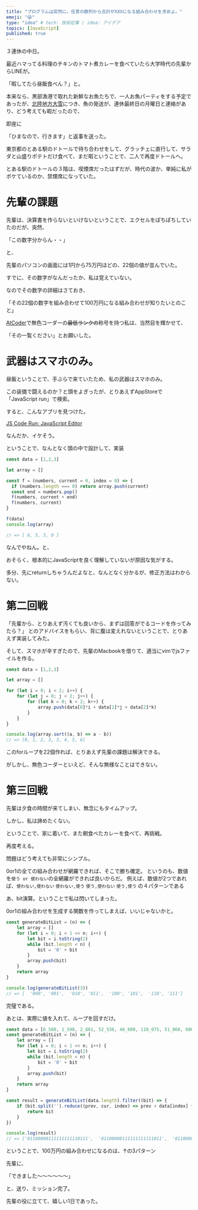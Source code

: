 ```yaml
---
title: "プログラムは突然に。任意の数列から合計がXXXになる組み合わせを求めよ。"
emoji: "😆"
type: "idea" # tech: 技術記事 / idea: アイデア
topics: [JavaScript]
published: true
---
```


３連休の中日。

最近ハマってる料理のチキンのトマト煮カレーを食べていたら大学時代の先輩からLINEが。

「暇してたら昼飯食べん？」と。

本来なら、黒部漁港で取れた新鮮なお魚たちで、一人お魚パーティをする予定であったが、[北陸地方大雪](https://www3.nhk.or.jp/news/html/20210108/k10012803051000.html)につき、魚の発送が、連休最終日の月曜日と連絡があり、どう考えても暇だったので、

即座に

「ひまなので、行きます」と返事を送った。

東京都のとある駅のドトールで待ち合わせをして、グラッチェに直行して、サラダと山盛りポテトだけ食べて、まだ暇ということで、二人で再度ドトールへ。

とある駅のドトールの３階は、喫煙席だったはずだが、時代の波か、単純に私がボケているのか、禁煙席になっていた。

# 先輩の課題

先輩は、決算書を作らないといけないということで、エクセルをぽちぽちしていたのだが、突然、

「この数字分からん・・」

と、

先輩のパソコンの画面には1円から75万円ほどの、22個の値が並んでいた。

すでに、その数字がなんだったか、私は覚えていない。

なのでその数字の詳細はさておき、

「その22個の数字を組み合わせて100万円になる組み合わせが知りたいとのこと」

[AtCoder](http://atcoder.jp/)で無色コーダーの~~最低ランクの~~称号を持つ私は、当然目を輝かせて、

「その一覧ください」とお願いした。

# 武器はスマホのみ。

昼飯ということで、手ぶらで来ていたため、私の武器はスマホのみ。

この装備で闘えるのか？と頭をよぎったが、とりあえずAppStoreで「JavaScript run」で検索。

すると、こんなアプリを見つけた。

[JS Code Run: JavaScript Editor ](https://apps.apple.com/jp/app/js-code-run-javascript-editor/id1294015040)

なんだか、イケそう。

ということで、なんとなく頭の中で設計して、実装

```js
const data = [1,2,3]

let array = []

const f = (numbers, current = 0, index = 0) => {
  if (numbers.length === 0) return array.push(current)
  const end = numbers.pop()
  f(numbers, current + end)
  f(numbers, current)
}

f(data)
console.log(array)

// => [ 6, 5, 3, 0 ]
```

なんでやねん。と、

おそらく、根本的にJavaScriptを良く理解していないが原因な気がする。

多分、先にreturnしちゃうんだよなと、なんとなく分かるが、修正方法はわからない。

# 第二回戦

「先輩から、とりあえず汚くても良いから、まずは回答がでるコードを作ってみたら？」
とのアドバイスをもらい、背に腹は変えれないということで、とりあえず実装してみた。

そして、スマホが辛すぎたので、先輩のMacbookを借りて、適当にvimでjsファイルを作る。

```js
const data = [1,2,3]

let array = []

for (let i = 0; i < 2; i++) {
    for (let j = 0; j < 2; j++) {
        for (let k = 0; k < 2; k++) {
            array.push(data[0]*i + data[1]*j + data[2]*k)
        }
    }
}

console.log(array.sort((a, b) => a - b))
// => [0, 1, 2, 3, 3, 4, 5, 6]
```

このforループを22個作れば、とりあえず先輩の課題は解決できる。

がしかし、無色コーダーといえど、そんな無様なことはできない。

# 第三回戦

先輩は夕食の時間が来てしまい、無念にもタイムアップ。

しかし、私は諦めたくない。

ということで、家に着いて、また朝食べたカレーを食べて、再挑戦。

再度考える。

問題はどう考えても非常にシンプル。

0or1の全ての組み合わせが網羅できれば、そこで勝ち確定。
というのも、数値を`使う or 使わない`の全網羅ができれば良いからだ。
例えば、数値が2つであれば、`使わない,使わない` `使わない,使う` `使う,使わない` `使う,使う` の４パターンである

あ、bit演算。ということで私は閃いてしまった。

0or1の組み合わせを生成する関数を作ってしまえば、いいじゃないかと。

```js
const generateBitList = (n) => {
    let array = []
    for (let i = 0; i < 1 << n; i++) {
        let bit = i.toString(2)
        while (bit.length < n) {
            bit = '0' + bit
        }
        array.push(bit)
    }
    return array
}

console.log(generateBitList(3))
// => [  '000', '001',  '010', '011',  '100', '101',  '110', '111']
```

完璧である。

あとは、実際に値を入れて、ループを回すだけ。

```js
const data = [6_580, 1_598, 2_861, 52_536, 46_600, 110_075, 51_860, 600, 4_950, 150_000, 5_258, 5_588, 16_522, 2_100, 4_950, 1, 8_580, 4_598, 4_950, 1_430, 1_430, 1_430, 785_184]
const generateBitList = (n) => {
    let array = []
    for (let i = 0; i < 1 << n; i++) {
        let bit = i.toString(2)
        while (bit.length < n) {
            bit = '0' + bit
        }
        array.push(bit)
    }
    return array
}

const result = generateBitList(data.length).filter((bit) => {
    if (bit.split('').reduce((prev, cur, index) => prev + data[index] * cur, 0) === 1_000_000) {
        return bit
    }
})

console.log(result)
// => ['01100000111111111110111',  '01100000111111111111011',  '01100000111111111111101']
```

ということで、100万円の組み合わせになるのは、↑の3パターン

先輩に、

「できました〜〜〜〜〜〜」

と、送り、ミッション完了。

先輩の役に立てて、嬉しい1日であった。
